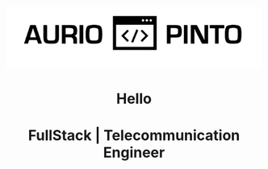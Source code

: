 <head>
  <link
    rel="stylesheet"
    href="https://cdnjs.cloudflare.com/ajax/libs/animate.css/4.1.1/animate.min.css"
  />
</head>

<div class='main'>

<!-- <h2 align="center"> -->

<center>
  <img  src="./Aurio_code_Pinto-removebg-preview.png" ali>


<h1 align="center">Hello</h1>

<h1 align='center'>FullStack | Telecommunication Engineer</h1>
<!-- </h2> -->

<!--
**AurioPinto/AurioPinto** is a ✨ _special_ ✨ repository because its `README.md` (this file) appears on your GitHub profile.

Here are some ideas to get you started:

- 🔭 I’m currently working on ...
- 🌱 I’m currently learning ...
- 👯 I’m looking to collaborate on ...
- 🤔 I’m looking for help with ...
- 💬 Ask me about ...
- 📫 How to reach me: ...
- 😄 Pronouns: ...
- ⚡ Fun fact: ...
-->

</div>

<style>
  .main{
    min-height: 100vh;
    background-image: url("./bg4.png");
    animate:animate__lightSpeedInRight
    display: block;
    width: 100%;
    height: 100%;
    margin: 0 auto; 
    background-position: center;
   background-repeat: no-repeat;
   background-size: contain;

  }
</style>